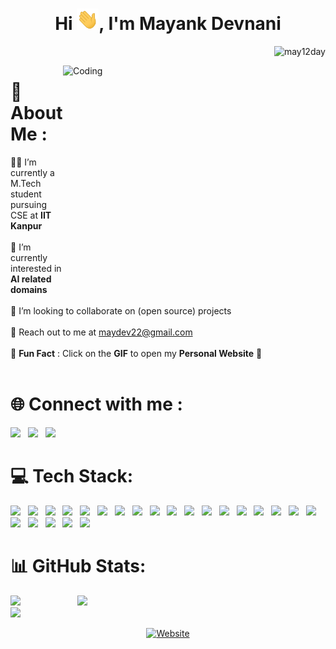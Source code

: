 <h1 align="center">Hi <img src="https://raw.githubusercontent.com/ABSphreak/ABSphreak/master/gifs/Hi.gif" width="35px">, I'm Mayank Devnani</h1>
<p align="right"> <img src="https://komarev.com/ghpvc/?username=may12day&style=plastic" alt="may12day" /> </p>
<a href="https://may12day.github.io/"><img align="right" alt="Coding" width="420" height="380" src="https://github.com/may12day/Sorting-Visualizer/assets/26703868/7d00f27f-34ac-4477-a4e6-590e3116b2b7"></a>


# 💫 About Me :

🧑‍💻 I’m currently a M.Tech student pursuing CSE at <strong> IIT Kanpur</strong><br> 
<br>
👀 I’m currently interested in <strong>AI related domains</strong><br>
<br> 
🤼 I’m looking to collaborate on (open source) projects <br>
<br> 
📩 Reach out to me at maydev22@gmail.com <br> 
<br> 
🫢 <strong>Fun Fact</strong> : Click on the <strong>GIF</strong> to open my <strong> Personal Website</strong> 🙂 <br> 
<br> 

# 🌐 Connect with me :
<p>
<a href="https://www.linkedin.com/in/mayankdevnani/"><img src="https://img.shields.io/badge/Linkedin-%230077B5.svg?&style=plastic&logo=Linkedin&logoColor=white" height=27></a> &nbsp;    
<a href="https://www.twitter.com/MayankDevnani"><img src="https://img.shields.io/badge/Twitter-%231DA1F2.svg?&style=plastic&logo=twitter&logoColor=white" height=27></a> &nbsp; 
<a href="https://medium.com/@may12day"><img src="https://img.shields.io/badge/Medium-%2312100E.svg?&style=plastic&logo=medium&logoColor=white" height=27></a> &nbsp; 
</p>

# 💻 Tech Stack:
<a><img src="https://img.shields.io/badge/C-00599C?style=plastic&logo=c&logoColor=white" height=26></a> &nbsp;
<a><img src="https://img.shields.io/badge/C++-%2300599C.svg?style=plastic&logo=c%2B%2B&logoColor=white" height=26></a> &nbsp;
<a><img src="https://img.shields.io/badge/Java-ED8B00?style=plastic&logo=openjdk&logoColor=white" height=26></a> &nbsp;
<a><img src="https://img.shields.io/badge/CSS-%231572B6.svg?style=plastic&logo=css3&logoColor=white" height=26></a> &nbsp;
<a><img src="https://img.shields.io/badge/JavaScript-%23323330.svg?style=plastic&logo=javascript&logoColor=%23F7DF1E" height=26></a> &nbsp;
<a><img src="https://img.shields.io/badge/HTML5-E34F26?style=plastic&logo=html5&logoColor=white" height=26></a> &nbsp;
<a><img src="https://img.shields.io/badge/Bootstrap-%23563D7C.svg?style=plastic&logo=bootstrap&logoColor=white" height=26></a> &nbsp;
<a><img src="https://img.shields.io/badge/Flutter-02569B?style=plastic&logo=flutter&logoColor=white" height=26></a> &nbsp;
<a><img src="https://img.shields.io/badge/Google_Cloud-4285F4?style=plastic&logo=google-cloud&logoColor=white" height=26></a> &nbsp;
<a><img src="https://img.shields.io/badge/GIT-E44C30?style=plastic&logo=git&logoColor=white" height=26></a> &nbsp;
<a><img src="https://img.shields.io/badge/Linux-FCC624?style=plastic&logo=linux&logoColor=black" height=26></a> &nbsp;
<a><img src="https://img.shields.io/badge/Markdown-%23000000.svg?style=plastic&logo=markdown&logoColor=white" height=26></a> &nbsp;
<a><img src="https://img.shields.io/badge/Python-3670A0?style=plastic&logo=python&logoColor=ffdd54" height=26></a> &nbsp;
<a><img src="https://img.shields.io/badge/Flask-000000?style=plastic&logo=flask&logoColor=white" height=26></a> &nbsp;
<a><img src="https://img.shields.io/badge/Keras-%23D00000.svg?style=plastic&logo=Keras&logoColor=white" height=26></a> &nbsp;
<a><img src="https://img.shields.io/badge/Numpy-%23013243.svg?style=plastic&logo=numpy&logoColor=white" height=26></a> &nbsp;
<a><img src="https://img.shields.io/badge/Pandas-%23150458.svg?style=plastic&logo=pandas&logoColor=white" height=26></a> &nbsp;
<a><img src="https://img.shields.io/badge/Plotly-%233F4F75.svg?style=plastic&logo=plotly&logoColor=white" height=26></a> &nbsp;
<a><img src="https://img.shields.io/badge/PyTorch-%23EE4C2C.svg?style=plastic&logo=PyTorch&logoColor=white" height=26></a> &nbsp;
<a><img src="https://img.shields.io/badge/scikit--learn-%23F7931E.svg?style=plastic&logo=scikit-learn&logoColor=white" height=26></a> &nbsp;
<a><img src="https://img.shields.io/badge/SciPy-%230C55A5.svg?style=plastic&logo=scipy&logoColor=%white" height=26></a> &nbsp;
<a><img src="https://img.shields.io/badge/OpenCV-%23white.svg?style=plastic&logo=opencv&logoColor=white&color=0000FF" height=26></a> &nbsp;
<a><img src="https://img.shields.io/badge/TensorFlow-%23FF6F00.svg?style=plastic&logo=TensorFlow&logoColor=white" height=26></a> &nbsp;

# 📊 GitHub Stats:
![](https://github-readme-stats.vercel.app/api?username=may12day&show_icons=true&theme=buefy) &nbsp; &nbsp; &nbsp; &nbsp; &nbsp; &nbsp; &nbsp; &nbsp; &nbsp; &nbsp; &nbsp;
![](https://github-readme-stats.vercel.app/api/top-langs?username=may12day&show_icons=true&locale=en&layout=compact&theme=buefy)
<br>
 ![](https://github-readme-streak-stats.herokuapp.com?user=may12day&&theme=buefy)

<div align="center">

  <a href="">[![Website](https://img.shields.io/badge/Personal_Website-000000?style=plastic&logo=About.me&logoColor=white)](https://may12day.github.io/)</a>
  
</div>
